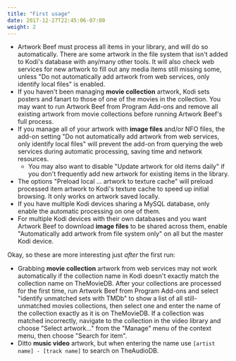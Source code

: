 ```yaml
---
title: "First usage"
date: 2017-12-27T22:45:06-07:00
weight: 2
---
```


- Artwork Beef must process all items in your library, and will do so automatically. There are some
  artwork in the file system that isn't added to Kodi's database with any/many other tools. It
  will also check web services for new artwork to fill out any media items still missing some, unless
  "Do not automatically add artwork from web services, only identify local files" is enabled.
- If you haven't been managing **movie collection** artwork, Kodi sets posters and fanart to those of one of the movies
  in the collection. You may want to run Artwork Beef from Program Add-ons and remove all existing artwork from
  movie collections before running Artwork Beef's full process.
- If you manage all of your artwork with **image files** and/or NFO files, the add-on setting
  "Do not automatically add artwork from web services, only identify local files" will prevent the add-on from
  querying the web services during automatic processing, saving time and network resources.
  - You may also want to disable "Update artwork for old items daily" if you don't frequently add
    new artwork for existing items in the library.
- The options "Preload local ... artwork to texture cache" will preload processed item artwork
  to Kodi's texture cache to speed up initial browsing. It only works on artwork saved locally.
- If you have multiple Kodi devices sharing a MySQL database, only enable the
  automatic processing on one of them.
- For multiple Kodi devices with their own databases and you want Artwork Beef to download
  **image files** to be shared across them, enable "Automatically add artwork from file system only" on
  all but the master Kodi device.

Okay, so these are more interesting just _after_ the first run:

- Grabbing **movie collection** artwork from web services may not work automatically if the collection name in
  Kodi doesn't exactly match the collection name on TheMovieDB. After your collections are processed for the
  first time, run Artwork Beef from Program Add-ons and select "identify unmatched sets with TMDb"
  to show a list of all still-unmatched movies collections, then select one and enter the name of the collection
  exactly as it is on TheMovieDB. If a collection was matched incorrectly, navigate to the collection in the video
  library and choose "Select artwork..." from the "Manage" menu of the context menu, then choose "Search for item".
- Ditto **music video** artwork, but when entering the name use `[artist name] - [track name]` to search
  on TheAudioDB.
